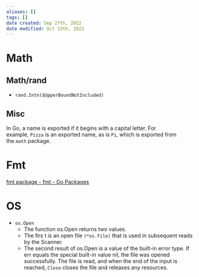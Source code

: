 ```yaml
---
aliases: []
tags: []
date created: Sep 27th, 2022
date modified: Oct 13th, 2022
---
```

# Math
## Math/rand
- `rand.Intn($UpperBoundNotIncluded)`

## Misc
In Go, a name is exported if it begins with a capital letter. For example, `Pizza` is an exported name, as is `Pi`, which is exported from the `math` package.

# Fmt
[fmt package - fmt - Go Packages](https://pkg.go.dev/fmt)

# OS
- `os.Open`
	- The function os.Open returns two values.
	- The firs t is an open file `(*os.File)` that is used in subsequent reads by the Scanner.
	- The second result of os.Open is a value of the built-in error type. If err equals the special built-in value nil, the file was opened successfully. The file is read, and when the end of the input is reached, `Close` closes the file and releases any resources.